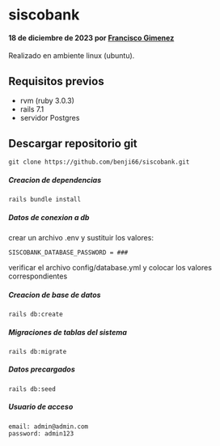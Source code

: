 # siscobank

#### 18 de diciembre de 2023 por [Francisco Gimenez](/)

Realizado en ambiente linux (ubuntu).


## Requisitos previos

- rvm (ruby 3.0.3)
- rails 7.1
- servidor Postgres  

## Descargar repositorio git

~~~
git clone https://github.com/benji66/siscobank.git
~~~
##### Creacion de dependencias

~~~
rails bundle install
~~~

##### Datos de conexion a db

crear un archivo .env y sustituir los valores:

~~~
SISCOBANK_DATABASE_PASSWORD = ###
~~~

verificar el archivo config/database.yml y colocar los valores correspondientes

##### Creacion de base de datos 

~~~
rails db:create
~~~

##### Migraciones de tablas del sistema

~~~
rails db:migrate
~~~

##### Datos precargados 

~~~
rails db:seed
~~~

##### Usuario de acceso 

~~~
email: admin@admin.com
password: admin123
~~~





